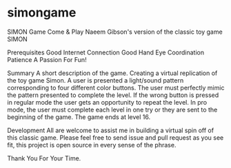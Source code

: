 # simongame

SIMON Game
Come & Play Naeem Gibson's version of the classic toy game SIMON

Prerequisites
Good Internet Connection
Good Hand Eye Coordination
Patience 
A Passion For Fun!

Summary
A short description of the game.
Creating a virtual replication of the toy game Simon. A user is presented a light/sound pattern corresponding to four different color buttons. The user must perfectly mimic the pattern presented to complete the level. If the wrong button is pressed in regular mode the user gets an opportunity to repeat the level. In pro mode, the user must complete each level in one try or they are sent to the beginning of the game. The game ends at level 16.

Development
All are welcome to assist me in building a virtual spin off of this classic game. Please feel free to send issue and pull request as you see fit, this project is open source in every sense of the phrase.


Thank You For Your Time.
